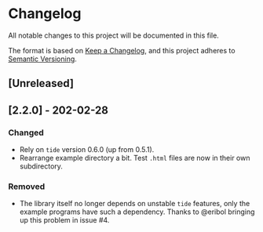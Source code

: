# Changelog

All notable changes to this project will be documented in this file.

The format is based on [Keep a Changelog](https://keepachangelog.com/en/1.0.0/),
and this project adheres to [Semantic Versioning](https://semver.org/spec/v2.0.0.html).

## [Unreleased]

## [2.2.0] - 202-02-28
### Changed
- Rely on `tide` version 0.6.0 (up from 0.5.1).
- Rearrange example directory a bit. Test `.html` files are now in their own subdirectory.
### Removed
- The library itself no longer depends on unstable `tide` features, only the example programs have such a dependency. Thanks to @eribol bringing up this problem in issue #4.